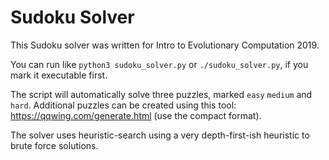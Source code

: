 # Sudoku Solver

This Sudoku solver was written for Intro to Evolutionary Computation 2019.

You can run like `python3 sudoku_solver.py` or `./sudoku_solver.py`, if you mark it executable first.

The script will automatically solve three puzzles, marked `easy` `medium` and `hard`. Additional puzzles can be created using this tool: https://qqwing.com/generate.html (use the compact format).

The solver uses heuristic-search using a very depth-first-ish heuristic to brute force solutions.
